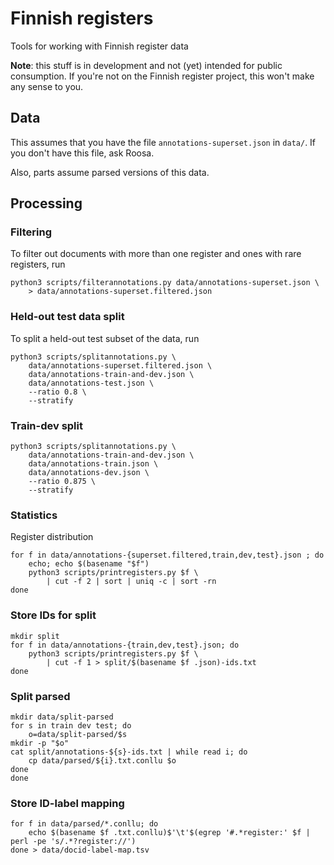 # Finnish registers

Tools for working with Finnish register data

**Note**: this stuff is in development and not (yet) intended for
public consumption.  If you're not on the Finnish register project,
this won't make any sense to you.

## Data

This assumes that you have the file `annotations-superset.json` in
`data/`. If you don't have this file, ask Roosa.

Also, parts assume parsed versions of this data.

## Processing

### Filtering

To filter out documents with more than one register and ones with rare registers, run

    python3 scripts/filterannotations.py data/annotations-superset.json \
        > data/annotations-superset.filtered.json

### Held-out test data split

To split a held-out test subset of the data, run

    python3 scripts/splitannotations.py \
        data/annotations-superset.filtered.json \
        data/annotations-train-and-dev.json \
        data/annotations-test.json \
        --ratio 0.8 \
        --stratify

### Train-dev split

    python3 scripts/splitannotations.py \
        data/annotations-train-and-dev.json \
        data/annotations-train.json \
        data/annotations-dev.json \
        --ratio 0.875 \
        --stratify

### Statistics

Register distribution

    for f in data/annotations-{superset.filtered,train,dev,test}.json ; do
        echo; echo $(basename "$f")
        python3 scripts/printregisters.py $f \
            | cut -f 2 | sort | uniq -c | sort -rn
    done

### Store IDs for split

    mkdir split
    for f in data/annotations-{train,dev,test}.json; do
        python3 scripts/printregisters.py $f \
            | cut -f 1 > split/$(basename $f .json)-ids.txt
    done

### Split parsed

    mkdir data/split-parsed
    for s in train dev test; do
        o=data/split-parsed/$s
	mkdir -p "$o"
	cat split/annotations-${s}-ids.txt | while read i; do
	    cp data/parsed/${i}.txt.conllu $o
	done
    done

### Store ID-label mapping

    for f in data/parsed/*.conllu; do
        echo $(basename $f .txt.conllu)$'\t'$(egrep '#.*register:' $f | perl -pe 's/.*?register://')
    done > data/docid-label-map.tsv
